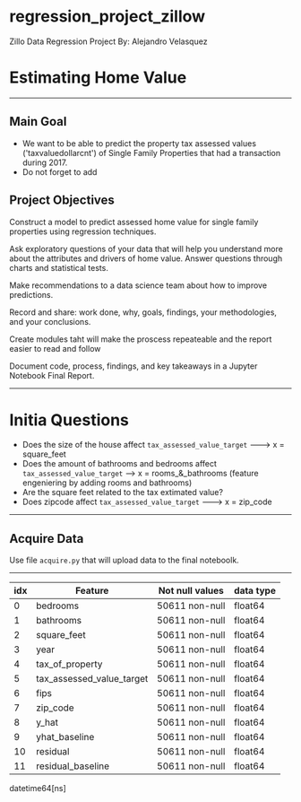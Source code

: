 # regression_project_zillow
Zillo Data Regression Project
By: Alejandro Velasquez 

# Estimating Home Value
----------------------

## Main Goal 
- We want to be able to predict the property tax assessed values ('taxvaluedollarcnt') of Single Family Properties that had a transaction during 2017.
- Do not forget to add



## Project Objectives

Construct a model to predict assessed home value for single family properties using regression techniques.

Ask exploratory questions of your data that will help you understand more about the attributes and drivers of home value. Answer questions through charts and statistical tests.

Make recommendations to a data science team about how to improve predictions.

Record and share: work done, why, goals, findings, your methodologies, and your conclusions.

Create modules taht will make the proscess repeateable and the report easier to read and follow

Document code, process, findings, and key takeaways in a Jupyter Notebook Final Report.

----------------------
# Initia Questions 

- Does the size of the house affect `tax_assessed_value_target` ---> x = square_feet
- Does the amount of bathrooms and bedrooms affect 
`tax_assessed_value_target` --> x = rooms_&_bathrooms (feature engeniering by adding rooms and bathrooms)
- Are the square feet related to the tax extimated value?
- Does zipcode affect `tax_assessed_value_target` ---> x = zip_code
---------------------------------------------------------------

## Acquire Data

Use file `acquire.py` that will upload data to the final noteboolk.

--------------

idx  |Feature                           |Not null values |data type|
| --- | ---------------------------------|----------------|--------|  
| 0   |bedrooms                       | 50611 non-null  | float64  |
| 1   |bathrooms          | 50611 non-null  | float64  |
| 2   |square_feet                  | 50611 non-null  | float64  |
| 3   |year                    | 50611 non-null  | float64  |
| 4   |tax_of_property                           | 50611 non-null  | float64  |
| 5   |tax_assessed_value_target                        | 50611 non-null  | float64  |
| 6   |fips                            | 50611 non-null  | float64  |
| 7   |zip_code                     | 50611 non-null  | float64  |
| 8   |y_hat                    | 50611 non-null  | float64 |
| 9   |yhat_baseline                   | 50611 non-null  | float64|
| 10  |residual                         | 50611 non-null  | float64|
| 11  |residual_baseline                 | 50611 non-null  | float64|
datetime64[ns]
